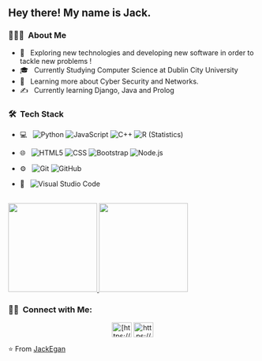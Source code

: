 
<h2> Hey there! My name is Jack.</h2>

<h3> 👨🏻‍💻 &nbsp;About Me </h3>

- 🤔 &nbsp; Exploring new technologies and developing new software in order to tackle new problems !
- 🎓 &nbsp; Currently Studying Computer Science at Dublin City University
- 🌱 &nbsp; Learning more about Cyber Security and Networks. 
- ✍️ &nbsp; Currently learning Django, Java and Prolog

<h3> 🛠 &nbsp;Tech Stack</h3>

- 💻 &nbsp;
  ![Python](https://img.shields.io/badge/-Python-333333?style=flat&logo=python)
  ![JavaScript](https://img.shields.io/badge/-JavaScript-333333?style=flat&logo=javascript)
  ![C++](https://img.shields.io/badge/-C++-333333?style=flat&logo=C%2B%2B&logoColor=00599C)
  ![R (Statistics)](https://img.shields.io/badge/-R-333333?style=flat&logo=R&logoColor=276DC3)
- 🌐 &nbsp;
  ![HTML5](https://img.shields.io/badge/-HTML5-333333?style=flat&logo=HTML5)
  ![CSS](https://img.shields.io/badge/-CSS-333333?style=flat&logo=CSS3&logoColor=1572B6)
  ![Bootstrap](https://img.shields.io/badge/-Bootstrap-333333?style=flat&logo=bootstrap&logoColor=563D7C)
  ![Node.js](https://img.shields.io/badge/-Node.js-333333?style=flat&logo=node.js)

- ⚙️ &nbsp;
  ![Git](https://img.shields.io/badge/-Git-333333?style=flat&logo=git)
  ![GitHub](https://img.shields.io/badge/-GitHub-333333?style=flat&logo=github)
- 🔧 &nbsp;
  ![Visual Studio Code](https://img.shields.io/badge/-Visual%20Studio%20Code-333333?style=flat&logo=visual-studio-code&logoColor=007ACC)

<br/>

<a href="https://github.com/SomethingOnline">
  <img height="180em" src="https://github-readme-stats.vercel.app/api?username=SomethingOnline&theme=buefy&show_icons=true" />
  <img height="180em" src="https://github-readme-stats.vercel.app/api/top-langs/?username=SomethingOnline&theme=buefy&layout=compact" />
</a>

<br/>

<h3> 🤝🏻 &nbsp;Connect with Me: </h3>

<p align="center">
<a href="https://www.linkedin.com/in/jack-egan-829324251/" target="blank"><img align="center" src="https://raw.githubusercontent.com/rahuldkjain/github-profile-readme-generator/master/src/images/icons/Social/linked-in-alt.svg" alt="[https://www.linkedin.com/in/jack-egan-829324251/]" height="30" width="40" /></a>
<a href="https://www.instagram.com/jack.egan12/" target="blank"><img align="center" src="https://raw.githubusercontent.com/rahuldkjain/github-profile-readme-generator/master/src/images/icons/Social/instagram.svg" alt="https://www.instagram.com/jack.egan12/" height="30" width="40" /></a>
</p>

  
</p>

⭐️ From [JackEgan](https://github.com/SomethingOnline)
